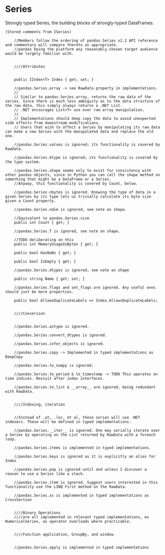# Series

Strongly typed Series, the building blocks of strongly-typed DataFrames.

    (Stored comments from ISeries)

        //Members follow the ordering of pandas.Series v2.2 API reference and commentary will compare thereto as appropriate.
        //pandas being the platform any reasonably-chosen target audience would be largely familiar with.


        ////Attributes


        public IIndex<T> Index { get; set; }

        //pandas.Series.array -> see RawData property in implementations.
        //
        // Similar to pandas.Series.array, returns the raw data of the series. Since there is much less ambiguity as to the data structure of the raw data, this simply always returns a .NET List.
        // .NET encourages List<T> use over raw array manipulation.
        // 
        // Implementations should deep copy the data to avoid unexpected side effects from downstream modifications. 
        // Users that wish to affect a Series by manipulating its raw data can make a new Series with the manipulated data and replace the old one.

        //pandas.Series.values is ignored; its functionality is covered by RawData.

        //pandas.Series.dtype is ignored; its functionality is covered by the type system.

        //pandas.Series.shape seems only to exist for consistency with other pandas objects, since in Python you can call the shape method on something that might be a DataFrame or a Series.
        //Anyway, this functionality is covered by Count, below.

        //pandas.Series.nbytes is ignored. Knowing the type of data in a given Series by its type lets us trivially calculate its byte size given a Count property.

        //pandas.Series.ndim is ignored, see note on shape.

        //Equivalent to pandas.Series.size
        public int Count { get; }

        //pandas.Series.T is ignored, see note on shape.

        //TODO deliberating on this
        public int MemoryUsageInBytes { get; }

        public bool HasNaNs { get; }

        public bool IsEmpty { get; }

        //pandas.Series.dtypes is ignored, see note on shape

        public string Name { get; set; }

        //pandas.Series.flags and set_flags are ignored. Any useful ones should just be more properties.

        public bool AllowsDuplicateLabels => Index.AllowsDuplicateLabels;


        ////Conversion
        

        //pandas.Series.astype is ignored.

        //pandas.Series.convert_dtypes is ignored.

        //pandas.Series.infer_objects is ignored.

        //pandas.Series.copy -> Implemented in typed implementations as DeepCopy

        //pandas.Series.to_numpy is ignored.

        //pandas.Series.to_period & to_timestamp -> TODO This operates on time indices. Revisit after index interfaces.

        //pandas.Series.to_list & __array__ are ignored, being redundant with RawData.


        ////Indexing, iteration
        

        //Instead of .at, .loc, et al, these series will use .NET indexers. These will be defined in typed implementations.

        //pandas.Series.__iter__ is ignored. One may serially iterate over a Series by operating on the List returned by RawData with a foreach loop.

        //pandas.Series.items is implemented in typed implementations.

        //pandas.Series.keys is ignored as it is explicitly an alias for Index

        //pandas.Series.pop is ignored until and unless I discover a reason to use a Series like a stack.

        //pandas.Series.item is ignored. Suggest users interested in this functionality use the LINQ First method on the RawData.

        //pandas.Series.xs is implemented in typed implementations as CrossSection


        ////Binary Operations 
        ////are all implemented in relevant typed implementations, ex NumericalSeries, as operator overloads where practicable.
        

        ////Function application, GroupBy, and window
        

        //pandas.Series.apply is implemented in typed implementations

